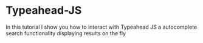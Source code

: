 # Typeahead-JS
In this tutorial I show you how to interact with Typeahead JS a autocomplete search functionality displaying results on the fly
